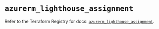 # `azurerm_lighthouse_assignment`

Refer to the Terraform Registry for docs: [`azurerm_lighthouse_assignment`](https://registry.terraform.io/providers/hashicorp/azurerm/4.51.0/docs/resources/lighthouse_assignment).
